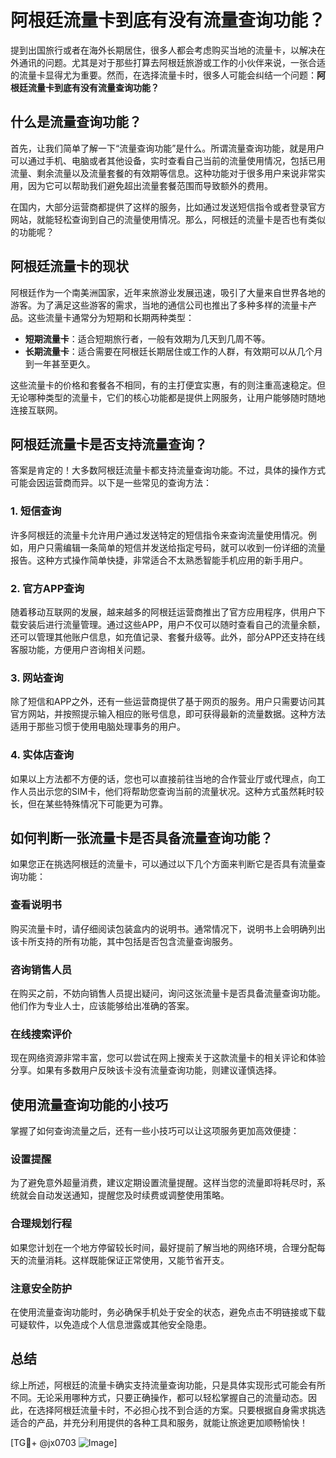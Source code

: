 # 阿根廷流量卡到底有没有流量查询功能？

提到出国旅行或者在海外长期居住，很多人都会考虑购买当地的流量卡，以解决在外通讯的问题。尤其是对于那些打算去阿根廷旅游或工作的小伙伴来说，一张合适的流量卡显得尤为重要。然而，在选择流量卡时，很多人可能会纠结一个问题：**阿根廷流量卡到底有没有流量查询功能？**

## 什么是流量查询功能？

首先，让我们简单了解一下“流量查询功能”是什么。所谓流量查询功能，就是用户可以通过手机、电脑或者其他设备，实时查看自己当前的流量使用情况，包括已用流量、剩余流量以及流量套餐的有效期等信息。这种功能对于很多用户来说非常实用，因为它可以帮助我们避免超出流量套餐范围而导致额外的费用。

在国内，大部分运营商都提供了这样的服务，比如通过发送短信指令或者登录官方网站，就能轻松查询到自己的流量使用情况。那么，阿根廷的流量卡是否也有类似的功能呢？

## 阿根廷流量卡的现状

阿根廷作为一个南美洲国家，近年来旅游业发展迅速，吸引了大量来自世界各地的游客。为了满足这些游客的需求，当地的通信公司也推出了多种多样的流量卡产品。这些流量卡通常分为短期和长期两种类型：

- **短期流量卡**：适合短期旅行者，一般有效期为几天到几周不等。
- **长期流量卡**：适合需要在阿根廷长期居住或工作的人群，有效期可以从几个月到一年甚至更久。

这些流量卡的价格和套餐各不相同，有的主打便宜实惠，有的则注重高速稳定。但无论哪种类型的流量卡，它们的核心功能都是提供上网服务，让用户能够随时随地连接互联网。

## 阿根廷流量卡是否支持流量查询？

答案是肯定的！大多数阿根廷流量卡都支持流量查询功能。不过，具体的操作方式可能会因运营商而异。以下是一些常见的查询方法：

### 1. 短信查询
许多阿根廷的流量卡允许用户通过发送特定的短信指令来查询流量使用情况。例如，用户只需编辑一条简单的短信并发送给指定号码，就可以收到一份详细的流量报告。这种方式操作简单快捷，非常适合不太熟悉智能手机应用的新手用户。

### 2. 官方APP查询
随着移动互联网的发展，越来越多的阿根廷运营商推出了官方应用程序，供用户下载安装后进行流量管理。通过这些APP，用户不仅可以随时查看自己的流量余额，还可以管理其他账户信息，如充值记录、套餐升级等。此外，部分APP还支持在线客服功能，方便用户咨询相关问题。

### 3. 网站查询
除了短信和APP之外，还有一些运营商提供了基于网页的服务。用户只需要访问其官方网站，并按照提示输入相应的账号信息，即可获得最新的流量数据。这种方法适用于那些习惯于使用电脑处理事务的用户。

### 4. 实体店查询
如果以上方法都不方便的话，您也可以直接前往当地的合作营业厅或代理点，向工作人员出示您的SIM卡，他们将帮助您查询当前的流量状况。这种方式虽然耗时较长，但在某些特殊情况下可能更为可靠。

## 如何判断一张流量卡是否具备流量查询功能？

如果您正在挑选阿根廷的流量卡，可以通过以下几个方面来判断它是否具有流量查询功能：

### 查看说明书
购买流量卡时，请仔细阅读包装盒内的说明书。通常情况下，说明书上会明确列出该卡所支持的所有功能，其中包括是否包含流量查询服务。

### 咨询销售人员
在购买之前，不妨向销售人员提出疑问，询问这张流量卡是否具备流量查询功能。他们作为专业人士，应该能够给出准确的答案。

### 在线搜索评价
现在网络资源非常丰富，您可以尝试在网上搜索关于这款流量卡的相关评论和体验分享。如果有多数用户反映该卡没有流量查询功能，则建议谨慎选择。

## 使用流量查询功能的小技巧

掌握了如何查询流量之后，还有一些小技巧可以让这项服务更加高效便捷：

### 设置提醒
为了避免意外超量消费，建议定期设置流量提醒。这样当您的流量即将耗尽时，系统就会自动发送通知，提醒您及时续费或调整使用策略。

### 合理规划行程
如果您计划在一个地方停留较长时间，最好提前了解当地的网络环境，合理分配每天的流量消耗。这样既能保证正常使用，又能节省开支。

### 注意安全防护
在使用流量查询功能时，务必确保手机处于安全的状态，避免点击不明链接或下载可疑软件，以免造成个人信息泄露或其他安全隐患。

## 总结

综上所述，阿根廷的流量卡确实支持流量查询功能，只是具体实现形式可能会有所不同。无论采用哪种方式，只要正确操作，都可以轻松掌握自己的流量动态。因此，在选择阿根廷流量卡时，不必担心找不到合适的方案。只要根据自身需求挑选适合的产品，并充分利用提供的各种工具和服务，就能让旅途更加顺畅愉快！

[TG💪+ @jx0703 ![Image](https://github.com/user-attachments/assets/dbca1d08-cadb-493c-b0ec-ad6f7a83f270)]